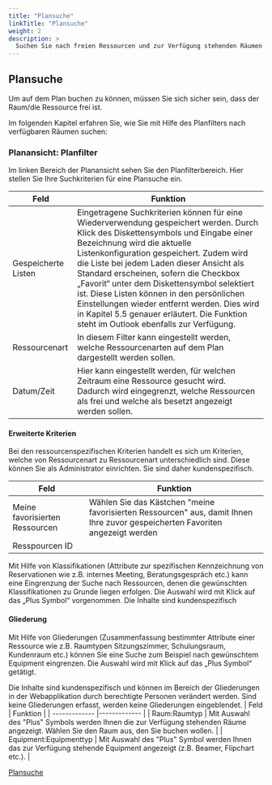 ```yaml
---
title: "Plansuche"
linkTitle: "Plansuche"
weight: 2
description: >
  Suchen Sie nach freien Ressourcen und zur Verfügung stehenden Räumen im Plan. 
---
```


## Plansuche 
Um auf dem Plan buchen zu können, müssen Sie sich sicher sein, dass der Raum/die Ressource frei ist. 

Im folgenden Kapitel erfahren Sie, wie Sie mit Hilfe des Planfilters nach verfügbaren Räumen suchen: 

### Planansicht: Planfilter
Im linken Bereich der Planansicht sehen Sie den Planfilterbereich. 
Hier stellen Sie Ihre Suchkriterien für eine Plansuche ein. 

| Feld          | Funktion      | 
| ------------- |-------------  |
| Gespeicherte Listen | Eingetragene Suchkriterien können für eine Wiederverwendung gespeichert werden. Durch Klick des Diskettensymbols und Eingabe einer Bezeichnung wird die aktuelle Listenkonfiguration gespeichert. Zudem wird die Liste bei jedem Laden dieser Ansicht als Standard erscheinen, sofern die Checkbox „Favorit“ unter dem Diskettensymbol selektiert ist. Diese Listen können in den persönlichen Einstellungen wieder entfernt werden. Dies wird in Kapitel 5.5 genauer erläutert. Die Funktion steht im Outlook ebenfalls zur Verfügung.| 
| Ressourcenart| In diesem Filter kann eingestellt werden, welche Ressourcenarten auf dem Plan dargestellt werden sollen. | 
| Datum/Zeit | Hier kann eingestellt werden, für welchen Zeitraum eine Ressource gesucht wird. Dadurch wird eingegrenzt, welche Ressourcen als frei und welche als besetzt angezeigt werden sollen. | 

#### Erweiterte Kriterien
Bei den ressourcenspezifischen Kriterien handelt es sich um Kriterien, welche von Ressourcenart zu Ressourcenart unterschiedlich sind. Diese können Sie als Administrator einrichten. Sie sind daher kundenspezifisch.

| Feld          | Funktion      | 
| ------------- |-------------  |
| Meine favorisierten Ressourcen| Wählen Sie das Kästchen "meine favorisierten Ressourcen" aus, damit Ihnen Ihre zuvor gespeicherten Favoriten angezeigt werden | 
| Resspourcen ID |   | 

Mit Hilfe von Klassifikationen (Attribute zur spezifischen Kennzeichnung von Reservationen wie z.B. internes Meeting, Beratungsgespräch etc.) kann eine Eingrenzung der Suche nach Ressourcen, denen die gewünschten Klassifikationen zu Grunde liegen erfolgen. Die Auswahl wird mit Klick auf das „Plus Symbol“ vorgenommen. Die Inhalte sind kundenspezifisch 

#### Gliederung

Mit Hilfe von Gliederungen (Zusammenfassung bestimmter Attribute einer Ressource wie z.B. Raumtypen Sitzungszimmer, Schulungsraum, Kundenraum etc.) können Sie eine Suche zum Beispiel nach gewünschtem Equipment eingrenzen. Die Auswahl wird mit Klick auf das „Plus Symbol“ getätigt. 

Die Inhalte sind kundenspezifisch und können im Bereich der Gliederungen in der Webapplikation durch berechtigte Personen verändert werden. Sind keine Gliederungen erfasst, werden keine Gliederungen eingeblendet.
| Feld          | Funktion      | 
| ------------- |-------------  |
| Raum:Raumtyp | Mit Auswahl des "Plus" Symbols werden Ihnen die zur Verfügung stehenden Räume angezeigt. Wählen Sie den Raum aus, den Sie buchen wollen.  | 
| Equipment:Equipmenttyp | Mit Auswahl des "Plus" Symbol werden Ihnen das zur Verfügung stehende Equipment angezeigt (z.B. Beamer, Flipchart etc.).  | 

[Plansuche](http://localhost:1313/buchen/buchung-erstellen/schnellbuchung/)

